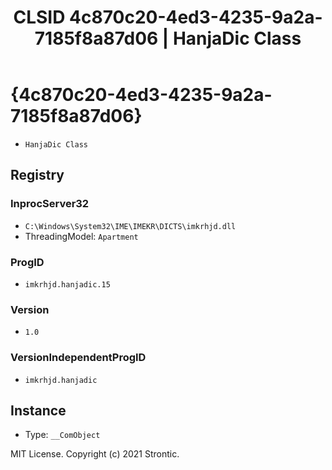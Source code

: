 ﻿---
title: "CLSID 4c870c20-4ed3-4235-9a2a-7185f8a87d06 | HanjaDic Class"
excerpt: What is COM-Object CLSID 4c870c20-4ed3-4235-9a2a-7185f8a87d06?
---

# {4c870c20-4ed3-4235-9a2a-7185f8a87d06}

* `HanjaDic Class`

## Registry


### InprocServer32

* `C:\Windows\System32\IME\IMEKR\DICTS\imkrhjd.dll`
* ThreadingModel: `Apartment`

### ProgID

* `imkrhjd.hanjadic.15`

### Version

* `1.0`

### VersionIndependentProgID

* `imkrhjd.hanjadic`

## Instance

* Type: `__ComObject`

MIT License. Copyright (c) 2021 Strontic.


